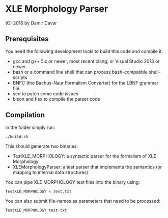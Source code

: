 # XLE Morphology Parser

(C) 2016 by Damir Cavar


## Prerequisites

You need the following development tools to build this code and compile it:

- gcc and g++ 5.x or newer, most recent clang, or Visual Studio 2013 or newer
- bash or a command line shell that can process bash-compatible shell-scripts
- BNFC (the Bachus-Naur Formalism Converter) for the LBNF grammar file
- sed to patch some code issues
- bison and flex to compile the parser code


## Compilation

In the folder simply run:

    ./build.sh

This should generate two binaries:

- TestXLE_MORPHOLOGY: a syntactic parser for the formalism of XLE Morphology
- XLEMorphologyParser: a test parser that implements the semantics (or mapping to internal data structures)


You can pipe XLE MORPHOLOGY test files into the binary using:

    TestXLE_MORPHOLOGY < test.txt

You can also submit file-names as parameters that need to be processed:

    TestXLE_MORPHOLOGY test.txt
